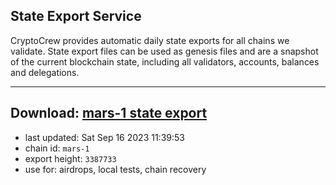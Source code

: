 ## State Export Service
CryptoCrew provides automatic daily state exports for all chains we validate. State export files can be used as genesis files and are a snapshot of the current blockchain state, including all validators, accounts, balances and delegations.

---
**Download: [mars-1 state export](https://dl.ccvalidators.com/SERVICE/mars/mars-1_export_3387733.json)**
---

- last updated: Sat Sep 16 2023 11:39:53
- chain id: `mars-1`
- export height: `3387733`
- use for: airdrops, local tests, chain recovery
